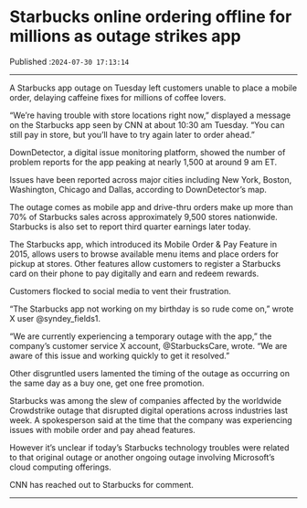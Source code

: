 # Starbucks online ordering offline for millions as outage strikes app

Published :`2024-07-30 17:13:14`

---

A Starbucks app outage on Tuesday left customers unable to place a mobile order, delaying caffeine fixes for millions of coffee lovers.

“We’re having trouble with store locations right now,” displayed a message on the Starbucks app seen by CNN at about 10:30 am Tuesday. “You can still pay in store, but you’ll have to try again later to order ahead.”

DownDetector, a digital issue monitoring platform, showed the number of problem reports for the app peaking at nearly 1,500 at around 9 am ET.

Issues have been reported across major cities including New York, Boston, Washington, Chicago and Dallas, according to DownDetector’s map.

The outage comes as mobile app and drive-thru orders make up more than 70% of Starbucks sales across approximately 9,500 stores nationwide. Starbucks is also set to report third quarter earnings later today.

The Starbucks app, which introduced its Mobile Order & Pay Feature in 2015, allows users to browse available menu items and place orders for pickup at stores. Other features allow customers to register a Starbucks card on their phone to pay digitally and earn and redeem rewards.

Customers flocked to social media to vent their frustration.

“The Starbucks app not working on my birthday is so rude come on,” wrote X user @syndey_fields1.

“We are currently experiencing a temporary outage with the app,” the company’s customer service X account, @StarbucksCare, wrote. “We are aware of this issue and working quickly to get it resolved.”

Other disgruntled users lamented the timing of the outage as occurring on the same day as a buy one, get one free promotion.

Starbucks was among the slew of companies affected by the worldwide Crowdstrike outage that disrupted digital operations across industries last week. A spokesperson said at the time that the company was experiencing issues with mobile order and pay ahead features.

However it’s unclear if today’s Starbucks technology troubles were related to that original outage or another ongoing outage involving Microsoft’s cloud computing offerings.

CNN has reached out to Starbucks for comment.

---

